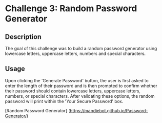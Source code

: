 # Challenge 3: Random Password Generator

## Description

The goal of this challenge was to build a random password generator using lowercase letters, uppercase letters, numbers and special characters.

## Usage

Upon clicking the 'Generate Password' button, the user is first asked to enter the length of their password and is then prompted to confirm whether their password should contain lowercase letters, uppercase letters, numbers, or special characters. After validating these options, the random password will print within the 'Your Secure Password' box.

[Random Password Generator] (https://mandiebot.github.io/Password-Generator/)

